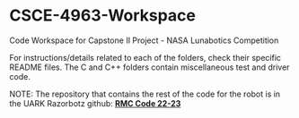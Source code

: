 # CSCE-4963-Workspace
Code Workspace for Capstone II Project - NASA Lunabotics Competition

For instructions/details related to each of the folders, check their specific README files. The C and C++ folders contain miscellaneous test and driver code.

NOTE: The repository that contains the rest of the code for the robot is in the UARK Razorbotz github: **[RMC Code 22-23](https://github.com/Razorbotz/RMC-Code-22-23)**
